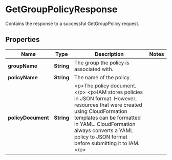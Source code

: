 

# GetGroupPolicyResponse

Contains the response to a successful <a>GetGroupPolicy</a> request. 

## Properties

| Name | Type | Description | Notes |
|------------ | ------------- | ------------- | -------------|
|**groupName** | **String** | The group the policy is associated with. |  |
|**policyName** | **String** | The name of the policy. |  |
|**policyDocument** | **String** | &lt;p&gt;The policy document.&lt;/p&gt; &lt;p&gt;IAM stores policies in JSON format. However, resources that were created using CloudFormation templates can be formatted in YAML. CloudFormation always converts a YAML policy to JSON format before submitting it to IAM.&lt;/p&gt; |  |




